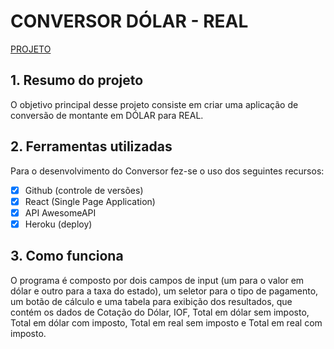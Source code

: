 # CONVERSOR DÓLAR - REAL

[PROJETO](https://conversor-d-r.herokuapp.com/)


## 1. Resumo do projeto

O objetivo principal desse projeto consiste em criar uma aplicação de conversão de montante em DÓLAR para REAL.


## 2. Ferramentas utilizadas

Para o desenvolvimento do Conversor fez-se o uso dos seguintes recursos:

- [X] Github (controle de versões)
- [X] React (Single Page Application)
- [X] API AwesomeAPI
- [X] Heroku (deploy)

## 3. Como funciona

O programa é composto por dois campos de input (um para o valor em dólar e outro para a taxa do estado), um seletor para o tipo de pagamento, um botão de cálculo e uma tabela para exibição dos resultados, que contém os dados de Cotação do Dólar, IOF, Total em dólar sem imposto, Total em dólar com imposto, Total em real sem imposto e Total em real com imposto.

